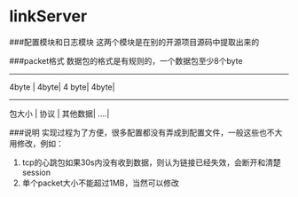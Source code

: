 # linkServer

###配置模块和日志模块
这两个模块是在别的开源项目源码中提取出来的

###packet格式
数据包的格式是有规则的，一个数据包至少8个byte
----     ----    ----   ----
 4byte | 4byte| 4 byte| 4byte|
----     ----    ----   ----
 包大小 | 协议  | 其他数据| ....|
 
 
###说明
实现过程为了方便，很多配置都没有弄成到配置文件，一般这些也不大用修改，例如：
1. tcp的心跳包如果30s内没有收到数据，则认为链接已经失效，会断开和清楚session
2. 单个packet大小不能超过1MB，当然可以修改
